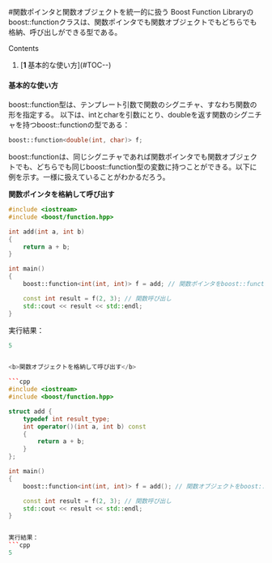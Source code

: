 #関数ポインタと関数オブジェクトを統一的に扱う
Boost Function Libraryのboost::functionクラスは、関数ポインタでも関数オブジェクトでもどちらでも格納、呼び出しができる型である。

Contents
<ol class='goog-toc'><li class='goog-toc'>[<strong>1 </strong>基本的な使い方](#TOC--)</li></ol>



<h4>基本的な使い方</h4>boost::function型は、テンプレート引数で関数のシグニチャ、すなわち関数の形を指定する。
以下は、intとcharを引数にとり、doubleを返す関数のシグニチャを持つboost::functionの型である：

```cpp
boost::function<double(int, char)> f;
```

boost::functionは、同じシグニチャであれば関数ポインタでも関数オブジェクトでも、どちらでも同じboost::function型の変数に持つことができる。以下に例を示す。一様に扱えていることがわかるだろう。

<b>関数ポインタを格納して呼び出す</b>

```cpp
#include <iostream>
#include <boost/function.hpp>

int add(int a, int b)
{
    return a + b;
}

int main()
{
    boost::function<int(int, int)> f = add; // 関数ポインタをboost::functionに格納

    const int result = f(2, 3); // 関数呼び出し
    std::cout << result << std::endl;
}
```

実行結果：
```cpp
5


<b>関数オブジェクトを格納して呼び出す</b>

```cpp
#include <iostream>
#include <boost/function.hpp>

struct add {
    typedef int result_type;
    int operator()(int a, int b) const
    {
        return a + b;
    }
};

int main()
{
    boost::function<int(int, int)> f = add(); // 関数オブジェクトをboost::functionに格納

    const int result = f(2, 3); // 関数呼び出し
    std::cout << result << std::endl;
}


実行結果：
```cpp
5

```
